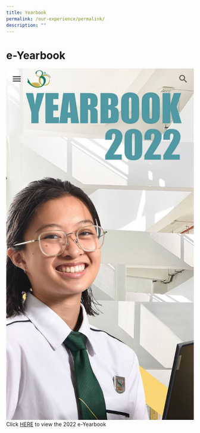 ```yaml
---
title: Yearbook
permalink: /our-experience/permalink/
description: ""
---
```

# **e-Yearbook**

![](/images/yearbook_2022_2.jpeg)
Click [HERE](https://sites.google.com/d/1JhODuId5bLt9C0PlzTFfMwvpzCn6KKr6/p/1xVVttNW3nSko_Fg-TKr2emOMVIUpuGAC/edit) to view the 2022 e-Yearbook